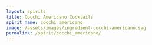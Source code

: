 ```yaml
---
layout: spirits
title: Cocchi Americano Cocktails
spirit_name: cocchi_americano
image: /assets/images/ingredient-cocchi-americano.svg
permalink: /spirit/cocchi_americano/
---
```




